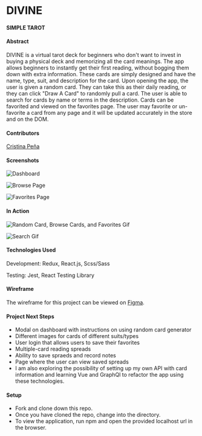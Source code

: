 # DIVINE 
#### SIMPLE TAROT

#### Abstract
DIVINE is a virtual tarot deck for beginners who don't want to invest in buying a physical deck and memorizing all the card meanings. The app allows beginners to instantly get their first reading, without bogging them down with extra information. These cards are simply designed and have the name, type, suit, and description for the card. Upon opening the app, the user is given a random card. They can take this as their daily reading, or they can click "Draw A Card" to randomly pull a card. The user is able to search for cards by name or terms in the description. Cards can be favorited and viewed on the favorites page. The user may favorite or un-favorite a card from any page and it will be updated accurately in the store and on the DOM.

#### Contributors
[Cristina Peña](https://github.com/CLPena)

#### Screenshots
![Dashboard](URL)

![Browse Page](URL)

![Favorites Page](URL)

#### In Action
![Random Card, Browse Cards, and Favorites Gif](URL)

![Search Gif](URL)


#### Technologies Used
Development: Redux, React.js, Scss/Sass

Testing: Jest, React Testing Library

#### Wireframe
The wireframe for this project can be viewed on [Figma](https://www.figma.com/file/GOAV18OUrx45oj2WUqfal0/DIVINE?node-id=0%3A1).

#### Project Next Steps
- Modal on dashboard with instructions on using random card generator
- Different images for cards of different suits/types
- User login that allows users to save their favorites
- Multiple-card reading spreads
- Ability to save spraeds and record notes
- Page where the user can view saved spreads
- I am also exploring the possibility of setting up my own API with card information and learning Vue and GraphQl to refactor the app using these technologies.

#### Setup
- Fork and clone down this repo.
- Once you have cloned the repo, change into the directory.
- To view the application, run npm and open the provided localhost url in the browser.
